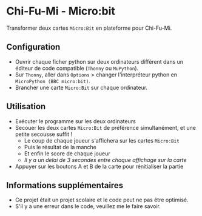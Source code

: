# Chi-Fu-Mi - Micro:bit

Transformer deux cartes `Micro:Bit` en plateforme pour Chi-Fu-Mi.

## Configuration

- Ouvrir chaque ficher python sur deux ordinateurs différent dans un éditeur de code compatible (`Thonny` ou `MuPython`).
- Sur `Thonny`, aller dans `Options` > changer l'interpréteur python en `MicroPython (BBC micro:bit)`.
- Brancher une carte `Micro:Bit` sur chaque ordinateur.

## Utilisation

- Exécuter le programme sur les deux ordinateurs
- Secouer les deux cartes `Micro:Bit` de préférence simultanément, et une petite secousse suffit !
    - Le coup de chaque joueur s'affichera sur les cartes `Micro:Bit`
    - Puis le résultat de la manche
    - Et enfin le score de chaque joueur
    - *Il y a un delai de 3 secondes entre chaque affichage sur la carte*
- Appuyer sur les boutons A et B de la carte pour rénitialiser la partie

## Informations supplémentaires

- Ce projet était un projet scolaire et le code peut ne pas être optimisé.
- S'il y a une erreur dans le code, veuillez me le faire savoir.
